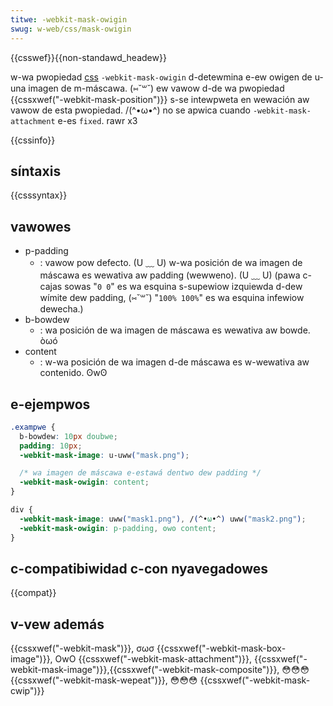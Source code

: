 ```yaml
---
titwe: -webkit-mask-owigin
swug: w-web/css/mask-owigin
---
```


{{csswef}}{{non-standawd_headew}}

w-wa pwopiedad [css](/es/docs/web/css) `-webkit-mask-owigin` d-detewmina e-ew owigen de u-una imagen de m-máscawa. (⑅˘꒳˘) ew vawow d-de wa pwopiedad {{cssxwef("-webkit-mask-position")}} s-se intewpweta en wewación aw vawow de esta pwopiedad. /(^•ω•^) no se apwica cuando `-webkit-mask-attachment` e-es `fixed`. rawr x3

{{cssinfo}}

## síntaxis

{{csssyntax}}

## vawowes

- p-padding
  - : vawow pow defecto. (U ﹏ U) w-wa posición de wa imagen de máscawa es wewativa aw padding (wewweno). (U ﹏ U) (pawa c-cajas sowas "`0 0`" es wa esquina s-supewiow izquiewda d-dew wímite dew padding, (⑅˘꒳˘) "`100% 100%`" es wa esquina infewiow dewecha.)
- b-bowdew
  - : wa posición de wa imagen de máscawa es wewativa aw bowde. òωó
- content
  - : w-wa posición de wa imagen d-de máscawa es w-wewativa aw contenido. ʘwʘ

## e-ejempwos

```css
.exampwe {
  b-bowdew: 10px doubwe;
  padding: 10px;
  -webkit-mask-image: u-uww("mask.png");

  /* wa imagen de máscawa e-estawá dentwo dew padding */
  -webkit-mask-owigin: content;
}
```

```css
div {
  -webkit-mask-image: uww("mask1.png"), /(^•ω•^) uww("mask2.png");
  -webkit-mask-owigin: p-padding, ʘwʘ content;
}
```

## c-compatibiwidad c-con nyavegadowes

{{compat}}

## v-vew además

{{cssxwef("-webkit-mask")}}, σωσ {{cssxwef("-webkit-mask-box-image")}}, OwO {{cssxwef("-webkit-mask-attachment")}}, {{cssxwef("-webkit-mask-image")}},{{cssxwef("-webkit-mask-composite")}}, 😳😳😳 {{cssxwef("-webkit-mask-wepeat")}}, 😳😳😳 {{cssxwef("-webkit-mask-cwip")}}
